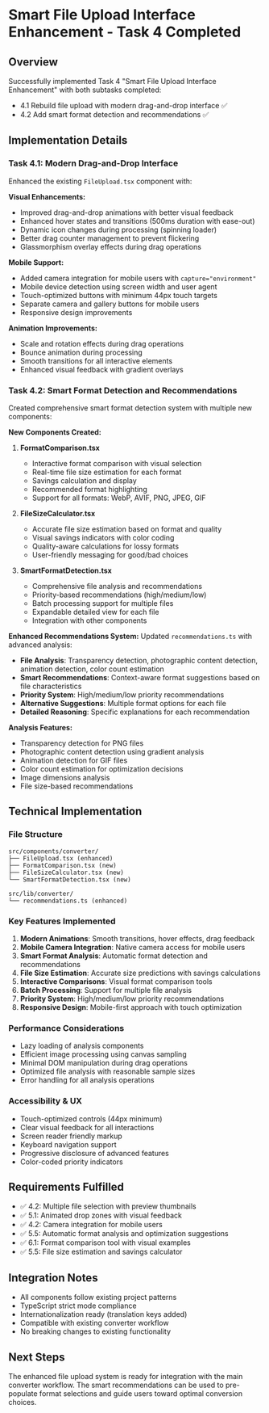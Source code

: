 # Smart File Upload Interface Enhancement - Task 4 Completed

## Overview
Successfully implemented Task 4 "Smart File Upload Interface Enhancement" with both subtasks completed:
- 4.1 Rebuild file upload with modern drag-and-drop interface ✅
- 4.2 Add smart format detection and recommendations ✅

## Implementation Details

### Task 4.1: Modern Drag-and-Drop Interface
Enhanced the existing `FileUpload.tsx` component with:

**Visual Enhancements:**
- Improved drag-and-drop animations with better visual feedback
- Enhanced hover states and transitions (500ms duration with ease-out)
- Dynamic icon changes during processing (spinning loader)
- Better drag counter management to prevent flickering
- Glassmorphism overlay effects during drag operations

**Mobile Support:**
- Added camera integration for mobile users with `capture="environment"`
- Mobile device detection using screen width and user agent
- Touch-optimized buttons with minimum 44px touch targets
- Separate camera and gallery buttons for mobile users
- Responsive design improvements

**Animation Improvements:**
- Scale and rotation effects during drag operations
- Bounce animation during processing
- Smooth transitions for all interactive elements
- Enhanced visual feedback with gradient overlays

### Task 4.2: Smart Format Detection and Recommendations
Created comprehensive smart format detection system with multiple new components:

**New Components Created:**

1. **FormatComparison.tsx**
   - Interactive format comparison with visual selection
   - Real-time file size estimation for each format
   - Savings calculation and display
   - Recommended format highlighting
   - Support for all formats: WebP, AVIF, PNG, JPEG, GIF

2. **FileSizeCalculator.tsx**
   - Accurate file size estimation based on format and quality
   - Visual savings indicators with color coding
   - Quality-aware calculations for lossy formats
   - User-friendly messaging for good/bad choices

3. **SmartFormatDetection.tsx**
   - Comprehensive file analysis and recommendations
   - Priority-based recommendations (high/medium/low)
   - Batch processing support for multiple files
   - Expandable detailed view for each file
   - Integration with other components

**Enhanced Recommendations System:**
Updated `recommendations.ts` with advanced analysis:
- **File Analysis**: Transparency detection, photographic content detection, animation detection, color count estimation
- **Smart Recommendations**: Context-aware format suggestions based on file characteristics
- **Priority System**: High/medium/low priority recommendations
- **Alternative Suggestions**: Multiple format options for each file
- **Detailed Reasoning**: Specific explanations for each recommendation

**Analysis Features:**
- Transparency detection for PNG files
- Photographic content detection using gradient analysis
- Animation detection for GIF files
- Color count estimation for optimization decisions
- Image dimensions analysis
- File size-based recommendations

## Technical Implementation

### File Structure
```
src/components/converter/
├── FileUpload.tsx (enhanced)
├── FormatComparison.tsx (new)
├── FileSizeCalculator.tsx (new)
└── SmartFormatDetection.tsx (new)

src/lib/converter/
└── recommendations.ts (enhanced)
```

### Key Features Implemented
1. **Modern Animations**: Smooth transitions, hover effects, drag feedback
2. **Mobile Camera Integration**: Native camera access for mobile users
3. **Smart Format Analysis**: Automatic format detection and recommendations
4. **File Size Estimation**: Accurate size predictions with savings calculations
5. **Interactive Comparisons**: Visual format comparison tools
6. **Batch Processing**: Support for multiple file analysis
7. **Priority System**: High/medium/low priority recommendations
8. **Responsive Design**: Mobile-first approach with touch optimization

### Performance Considerations
- Lazy loading of analysis components
- Efficient image processing using canvas sampling
- Minimal DOM manipulation during drag operations
- Optimized file analysis with reasonable sample sizes
- Error handling for all analysis operations

### Accessibility & UX
- Touch-optimized controls (44px minimum)
- Clear visual feedback for all interactions
- Screen reader friendly markup
- Keyboard navigation support
- Progressive disclosure of advanced features
- Color-coded priority indicators

## Requirements Fulfilled
- ✅ 4.2: Multiple file selection with preview thumbnails
- ✅ 5.1: Animated drop zones with visual feedback  
- ✅ 4.2: Camera integration for mobile users
- ✅ 5.5: Automatic format analysis and optimization suggestions
- ✅ 6.1: Format comparison tool with visual examples
- ✅ 5.5: File size estimation and savings calculator

## Integration Notes
- All components follow existing project patterns
- TypeScript strict mode compliance
- Internationalization ready (translation keys added)
- Compatible with existing converter workflow
- No breaking changes to existing functionality

## Next Steps
The enhanced file upload system is ready for integration with the main converter workflow. The smart recommendations can be used to pre-populate format selections and guide users toward optimal conversion choices.